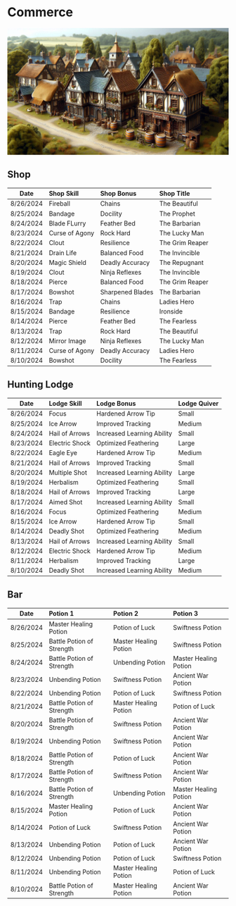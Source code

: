 Commerce
========

![](images/commerce.jpeg "Shopping District")

Shop
----

| Date       | Shop Skill     | Shop Bonus       | Shop Title       |
| :-:        | :--            | :--              | :--              |
| 8/26/2024  | Fireball       | Chains           | The Beautiful    |
| 8/25/2024  | Bandage        | Docility         | The Prophet      |
| 8/24/2024  | Blade FLurry   | Feather Bed      | The Barbarian    |
| 8/23/2024  | Curse of Agony | Rock Hard        | The Lucky Man    |
| 8/22/2024  | Clout          | Resilience       | The Grim Reaper  |
| 8/21/2024  | Drain Life     | Balanced Food    | The Invincible   |
| 8/20/2024  | Magic Shield   | Deadly Accuracy  | The Repugnant    |
| 8/19/2024  | Clout          | Ninja Reflexes   | The Invincible   |
| 8/18/2024  | Pierce         | Balanced Food    | The Grim Reaper  |
| 8/17/2024  | Bowshot        | Sharpened Blades | The Barbarian    |
| 8/16/2024  | Trap           | Chains           | Ladies Hero      |
| 8/15/2024  | Bandage        | Resilience       | Ironside         |
| 8/14/2024  | Pierce         | Feather Bed      | The Fearless     |
| 8/13/2024  | Trap           | Rock Hard        | The Beautiful    |
| 8/12/2024  | Mirror Image   | Ninja Reflexes   | The Lucky Man    |
| 8/11/2024  | Curse of Agony | Deadly Accuracy  | Ladies Hero      |
| 8/10/2024  | Bowshot        | Docility         | The Fearless     |


Hunting Lodge
-------------

| Date       | Lodge Skill    | Lodge Bonus                | Lodge Quiver |
| :-:        | :--            | :--                        | :--          |
| 8/26/2024  | Focus          | Hardened Arrow Tip         | Small        |
| 8/25/2024  | Ice Arrow      | Improved Tracking          | Medium       |
| 8/24/2024  | Hail of Arrows | Increased Learning Ability | Small        |
| 8/23/2024  | Electric Shock | Optimized Feathering       | Large        |
| 8/22/2024  | Eagle Eye      | Hardened Arrow Tip         | Medium       |
| 8/21/2024  | Hail of Arrows | Improved Tracking          | Small        |
| 8/20/2024  | Multiple Shot  | Increased Learning Ability | Large        |
| 8/19/2024  | Herbalism      | Optimized Feathering       | Small        |
| 8/18/2024  | Hail of Arrows | Improved Tracking          | Large        |
| 8/17/2024  | Aimed Shot     | Increased Learning Ability | Small        |
| 8/16/2024  | Focus          | Optimized Feathering       | Medium       |
| 8/15/2024  | Ice Arrow      | Hardened Arrow Tip         | Small        |
| 8/14/2024  | Deadly Shot    | Optimized Feathering       | Medium       |
| 8/13/2024  | Hail of Arrows | Increased Learning Ability | Small        |
| 8/12/2024  | Electric Shock | Hardened Arrow Tip         | Medium       |
| 8/11/2024  | Herbalism      | Improved Tracking          | Large        |
| 8/10/2024  | Deadly Shot    | Increased Learning Ability | Medium       |


Bar
---

| Date       | Potion 1                  | Potion 2                  | Potion 3                  |
| :-:        | :--                       | :--                       | :--                       |
| 8/26/2024  | Master Healing Potion     | Potion of Luck            | Swiftness Potion          |
| 8/25/2024  | Battle Potion of Strength | Master Healing Potion     | Swiftness Potion          |
| 8/24/2024  | Battle Potion of Strength | Unbending Potion          | Master Healing Potion     |
| 8/23/2024  | Unbending Potion          | Swiftness Potion          | Ancient War Potion        |
| 8/22/2024  | Unbending Potion          | Potion of Luck            | Swiftness Potion          |
| 8/21/2024  | Battle Potion of Strength | Master Healing Potion     | Potion of Luck            |
| 8/20/2024  | Battle Potion of Strength | Swiftness Potion          | Ancient War Potion        |
| 8/19/2024  | Unbending Potion          | Swiftness Potion          | Ancient War Potion        |
| 8/18/2024  | Battle Potion of Strength | Potion of Luck            | Ancient War Potion        |
| 8/17/2024  | Battle Potion of Strength | Swiftness Potion          | Ancient War Potion        |
| 8/16/2024  | Battle Potion of Strength | Unbending Potion          | Master Healing Potion     |
| 8/15/2024  | Master Healing Potion     | Potion of Luck            | Ancient War Potion        |
| 8/14/2024  | Potion of Luck            | Swiftness Potion          | Ancient War Potion        |
| 8/13/2024  | Unbending Potion          | Potion of Luck            | Ancient War Potion        |
| 8/12/2024  | Unbending Potion          | Potion of Luck            | Swiftness Potion          |
| 8/11/2024  | Unbending Potion          | Master Healing Potion     | Potion of Luck            |
| 8/10/2024  | Battle Potion of Strength | Master Healing Potion     | Ancient War Potion        |
